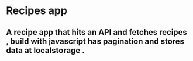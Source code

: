 # Recipes app 

## A recipe app that hits an API and fetches recipes , build with javascript has pagination and stores data at localstorage .  
